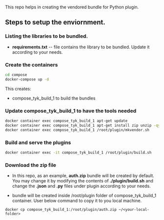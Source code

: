 This repo helps in creating the vendored bundle for Python plugin.
 
## Steps to setup the enviornment.

### Listing the libraries to be bundled.

- **requirements.txt** -- file contains the library to be bundled. Update it according to your needs.

### Create the containers
```bash
cd compose
docker-compose up -d
```

This creates:
- compose_tyk_build_1 to build the bundles


### Update compose_tyk_build_1 to have the tools needed
```bash
docker container exec compose_tyk_build_1 apt-get update
docker container exec compose_tyk_build_1 apt-get install zip unzip -qy
docker container exec compose_tyk_build_1 /root/plugin/mkvendor.sh
```

### Build and serve the plugins
```bash
docker container exec -it compose_tyk_build_1 /root/plugin/build.sh
```

### Download the zip file

- In this repo, as an example, **auth.zip** bundle will be created by default. You may change it by modifying the contents of **./plugin/build.sh**  and change the **.json** and **.py** files under plugin according to your needs.

- bundle will be created inside /root/plugin folder of compose_tyk_build_1 container. User below command to copy it to you local machine.

```
docker cp compose_tyk_build_1:/root/plugin/auth.zip ~/<your-local-folder>
```
